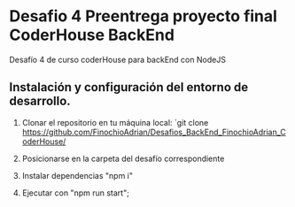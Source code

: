 # Desafio 4 Preentrega proyecto final CoderHouse BackEnd

Desafío 4 de curso coderHouse para backEnd con NodeJS

## Instalación y configuración del entorno de desarrollo.

1. Clonar el repositorio en tu máquina local: `git clone https://github.com/FinochioAdrian/Desafios_BackEnd_FinochioAdrian_CoderHouse/

2. Posicionarse en la carpeta del desafío correspondiente

3. Instalar dependencias "npm i"

4. Ejecutar con "npm run start";

